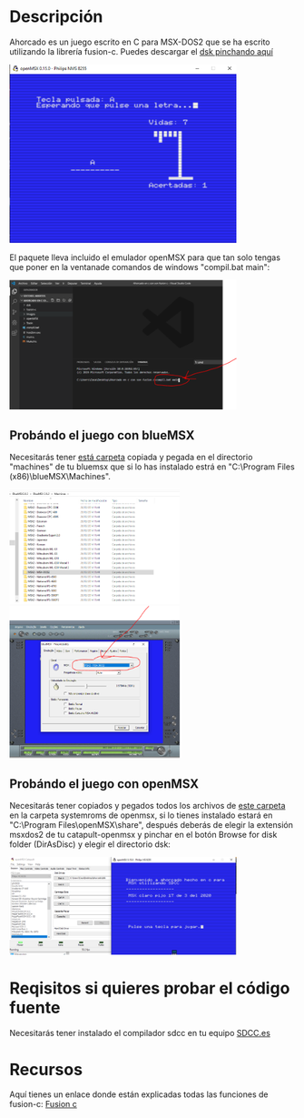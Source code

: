 
# Descripción

Ahorcado es un juego escrito en C para MSX-DOS2 que se ha escrito utilizando la librería fusion-c.
Puedes descargar el [dsk pinchando aquí](https://github.com/kikemadrigal/ahorcado/blob/master/resources/ahorcado.zip)

<!--![Imagen programa 1](img/2.PNG)-->
<img src="img/2.PNG" width="400" />


El paquete lleva incluido el emulador openMSX para que tan solo tengas que poner en la ventanade comandos de windows "compil.bat main":

<!--![Imagen programa 1](img/1.PNG)-->
<img src="img/1.PNG" width="400" />

## Probándo el juego con blueMSX

Necesitarás tener [está carpeta](https://github.com/kikemadrigal/ahorcado/blob/master/resources/MSX2-MSX-DOS2.zip) copiada y pegada en el directorio "machines" de tu bluemsx que si lo has instalado estrá en "C:\Program Files (x86)\blueMSX\Machines".

<img src="img/3.PNG" width="300" />
<img src="img/4.PNG" width="300" />

## Probándo el juego con openMSX
Necesitarás tener copiados y pegados todos los archivos de [este carpeta](https://github.com/kikemadrigal/ahorcado/blob/master/resources/systemroms.zip) en la carpeta systemroms de openmsx, si lo tienes instalado estará en "C:\Program Files\openMSX\share", después deberás de elegir la extensión msxdos2 de tu catapult-openmsx y pinchar en el botón Browse for disk folder (DirAsDisc) y elegir el directorio dsk:

<img src="img/5.PNG" width="400" />

# Reqisitos si quieres probar el código fuente

Necesitarás tener instalado el compilador sdcc en tu equipo [SDCC.es](http://sdcc.sourceforge.net/index.php#Download)


# Recursos

Aquí tienes un enlace donde están explicadas todas las funciones de fusion-c: [Fusion c](https://github.com/ericb59/Fusion-C-v1.2/blob/master/FUSION-C-Quick%20A4%201.2.pdf)